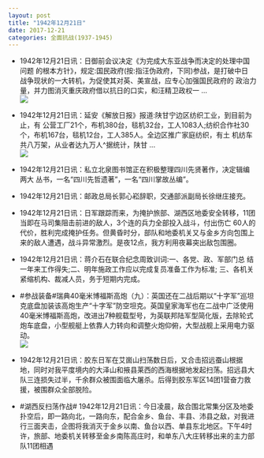 ```yaml
---
layout: post
title: "1942年12月21日"
date: 2017-12-21
categories: 全面抗战(1937-1945)
---
```


<meta name="referrer" content="no-referrer" />

- 1942年12月21日讯：日御前会议决定《为完成大东亚战争而决定的处理中国问题 的根本方针》，规定:国民政府(按:指汪伪政府，下同)参战，是打破中日 战争现状的一大转机，为促使其对英、美宣战，应专心加强国民政府的 政治力量，并力图消灭重庆政府借以抗日的口实，和汪精卫政权一 ... <br/><img src="https://wx2.sinaimg.cn/large/aca367d8ly1fmoqkse1qwj20c809zaa4.jpg" />

- 1942年12月21日讯：延安《解放日报》报道:陕甘宁边区纺织工业，到目前为止，有 公营工厂21个，布机380台，毯机32台，工人1083人;纺织合作社30 个，布机167台，毯机12台，工人385人。全边区推广家庭纺织，有土 机纺车共八万架，从业者达九万人^据统计，陕甘 ... <br/><img src="https://wx3.sinaimg.cn/large/aca367d8ly1fmootg2zmcj20c80900st.jpg" />

- 1942年12月21日讯：私立北泉图书馆正在积极整理四川先贤著作，决定辑编两大 丛书，一名“四川先哲遗著”，一名“四川掌故丛编”。 

- 1942年12月21日讯：邮政总局长郭心崧辞职，交通部派副局长徐继庄接充。 

- 1942年12月21日讯：日军跟踪而来，为掩护旅部、湖西区地委安全转移，11团当即在马司集阻击前进的敌人，3个连的兵力全部投入战斗，付出伤亡 60人的代价，胜利完成掩护任务。但黄昏时分，部队和地委机关又与金乡方向包围上来的敌人遭遇，战斗异常激烈。是夜12点，我方利用夜幕突出敌包围圈。 

- 1942年12月21日讯：蒋介石在联合纪念周致训词:一、各党、政、军部门总 结一年来工作得失;二、明年施政工作应以完成复员准备工作为标准; 三、各机关紧缩机构、裁减人员，务于短期内完成。 

- #参战装备#瑞典40毫米博福斯高炮（九）：英国还在二战后期以“十字军”巡坦克底盘加装该高炮生产“十字军”防空坦克。英国皇家海军也在二战中广泛使用40毫米博福斯高炮，改进出7种舰载型号，为英联邦陆军型简化版，去除轮式炮车底盘，小型舰艇上依靠人力转向和调整火炮仰俯，大型战舰上采用电力驱动。 <br/><img src="https://wx4.sinaimg.cn/large/aca367d8ly1fmo5rr9fr9j20700njjtt.jpg" />

- 1942年12月21日讯：胶东日军在艾崮山扫荡数日后，又合击招远蚕山根据地，同时对我平度境内的大泽山和掖县莱西的西海根据地发起扫荡。招远县大队三连损失过半，千余群众被围面临大屠杀。后得到胶东军区14团1营奋力救援，被围群众全部脱险。 

- #湖西反扫荡作战# 1942年12月21日讯：今日凌晨，敌合围北常集分区及地委扑空后，即一路向北，一路向东，配合金乡、鱼台、丰县、沛县之敌，对我进行三面夹击，企图将我消灭于金乡以南、鱼台以西、单县东北地区。下午4时许，旅部、地委机关转移至金乡南陈高庄时，和单东八大庄转移出来的主力部队11团相遇 

